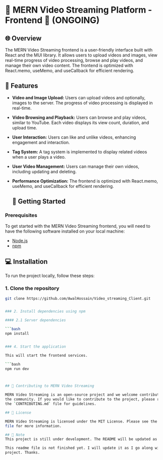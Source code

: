# 🎥 MERN Video Streaming Platform - Frontend 🎥 (ONGOING)


## 🌐 Overview
The MERN Video Streaming frontend is a user-friendly interface built with React and the MUI library. It allows users to upload videos and images, view real-time progress of video processing, browse and play videos, and manage their own video content. The frontend is optimized with React.memo, useMemo, and useCallback for efficient rendering.

## 🌟 Features
- **Video and Image Upload:** Users can upload videos and optionally, images to the server. The progress of video processing is displayed in real-time.
- **Video Browsing and Playback:** Users can browse and play videos, similar to YouTube. Each video displays its view count, duration, and upload time.
- **User Interaction:** Users can like and unlike videos, enhancing engagement and interaction.
- **Tag System:** A tag system is implemented to display related videos when a user plays a video.
- **User Video Management:** Users can manage their own videos, including updating and deleting.
- **Performance Optimization:** The frontend is optimized with React.memo, useMemo, and useCallback for efficient rendering.

  ## 🚀 Getting Started

### Prerequisites

To get started with the MERN Video Streaming frontend, you will need to have the following software installed on your local machine:

- [Node.js](https://nodejs.org/en/)
- [npm](https://www.npmjs.com/)

  
## 💻 Installation

To run the project locally, follow these steps:

### 1. Clone the repository

```bash
git clone https://github.com/AwalHossain/Video_streaming_Client.git


### 2. Install dependencies using npm

#### 2.1 Server dependencies

```bash
npm install


### 4. Start the application

This will start the frontend services.

```bash
npm run dev



## 🤝 Contributing to MERN Video Streaming

MERN Video Streaming is an open-source project and we welcome contributions from
the community. If you would like to contribute to the project, please refer to
the `CONTRIBUTING.md` file for guidelines.

## 📜 License

MERN Video Streaming is licensed under the MIT License. Please see the `LICENSE`
file for more information.

## 📝 Note
This project is still under development. The README will be updated as the project progresses. Thank you for your interest and stay tuned for more updates!.

This readme file is not finished yet. I will update it as I go along with the
project. Thanks.
